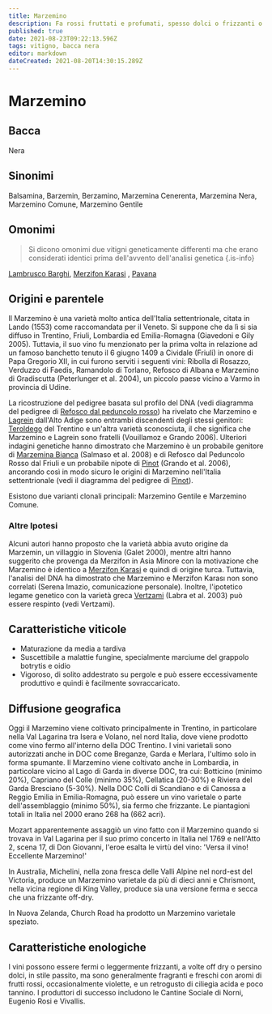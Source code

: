 ```yaml
---
title: Marzemino
description: Fa rossi fruttati e profumati, spesso dolci o frizzanti o entrambi.
published: true
date: 2021-08-23T09:22:13.596Z
tags: vitigno, bacca nera
editor: markdown
dateCreated: 2021-08-20T14:30:15.289Z
---
```


# Marzemino

## Bacca
Nera
## Sinonimi
Balsamina, Barzemin, Berzamino, Marzemina Cenerenta, Marzemina Nera, Marzemino Comune, Marzemino Gentile

## Omonimi
> Si dicono omonimi due vitigni geneticamente differenti ma che erano considerati identici prima dell'avvento dell'analisi genetica
{.is-info}

[Lambrusco Barghi](/vitigni/Italia/bacca-nera/lambrusco-barghi), [Merzifon Karasi](/vitigni/bacca-nera/merzifon-karasi) , [Pavana](/vitigni/bacca-nera/pavana) 

## Origini e parentele
Il Marzemino è una varietà molto antica dell'Italia settentrionale, citata in Lando (1553) come raccomandata per il Veneto. Si suppone che da lì si sia diffuso in Trentino, Friuli, Lombardia ed Emilia-Romagna (Giavedoni e Gily 2005). Tuttavia, il suo vino fu menzionato per la prima volta in relazione ad un famoso banchetto tenuto il 6 giugno 1409 a Cividale (Friuli) in onore di Papa Gregorio XII, in cui furono serviti i seguenti vini: Ribolla di Rosazzo, Verduzzo di Faedis, Ramandolo di Torlano, Refosco di Albana e Marzemino di Gradiscutta (Peterlunger et al. 2004), un piccolo paese vicino a Varmo in provincia di Udine.

La ricostruzione del pedigree basata sul profilo del DNA (vedi diagramma del pedigree di [Refosco dal peduncolo rosso](/vitigni/bacca-nera/refosco-dal-peduncolo-rosso)) ha rivelato che Marzemino e [Lagrein](/vitigni/Italia/bacca-nera/lagrein) dall'Alto Adige sono entrambi discendenti degli stessi genitori: [Teroldego](/vitigni/bacca-nera/teroldego) del Trentino e un'altra varietà sconosciuta, il che significa che Marzemino e Lagrein sono fratelli (Vouillamoz e Grando 2006). Ulteriori indagini genetiche hanno dimostrato che Marzemino è un probabile genitore di [Marzemina Bianca](/vitigni/bacca-bianca/marzemina-bianca) (Salmaso et al. 2008) e di Refosco dal Peduncolo Rosso dal Friuli e un probabile nipote di [Pinot](/vitigni/Francia/bacca-nera/pinot) (Grando et al. 2006), ancorando così in modo sicuro le origini di Marzemino nell'Italia settentrionale (vedi il diagramma del pedigree di [Pinot](/vitigni/Francia/bacca-nera/pinot)).

Esistono due varianti clonali principali: Marzemino Gentile e Marzemino Comune.

### Altre Ipotesi

Alcuni autori hanno proposto che la varietà abbia avuto origine da Marzemin, un villaggio in Slovenia (Galet 2000), mentre altri hanno suggerito che provenga da Merzifon in Asia Minore con la motivazione che Marzemino è identico a [Merzifon Karasi](/vitigni/bacca-nera/merzifon-karasi) e quindi di origine turca. Tuttavia, l'analisi del DNA ha dimostrato che Marzemino e Merzifon Karası non sono correlati (Serena Imazio, comunicazione personale). Inoltre, l'ipotetico legame genetico con la varietà greca [Vertzami](/vitigni/bacca-nera/vertzami) (Labra et al. 2003) può essere respinto (vedi Vertzami).

## Caratteristiche viticole
- Maturazione da media a tardiva
- Suscettibile a malattie fungine, specialmente marciume del grappolo botrytis e oidio 
- Vigoroso, di solito addestrato su pergole e può essere eccessivamente produttivo e quindi è facilmente sovraccaricato.

## Diffusione geografica
Oggi il Marzemino viene coltivato principalmente in Trentino, in particolare nella Val Lagarina tra Isera e Volano, nel nord Italia, dove viene prodotto come vino fermo all'interno della DOC Trentino. I vini varietali sono autorizzati anche in DOC come Breganze, Garda e Merlara, l'ultimo solo in forma spumante. Il Marzemino viene coltivato anche in Lombardia, in particolare vicino al Lago di Garda in diverse DOC, tra cui: Botticino (minimo 20%), Capriano del Colle (minimo 35%), Cellatica (20-30%) e Riviera del Garda Bresciano (5-30%). Nella DOC Colli di Scandiano e di Canossa a Reggio Emilia in Emilia-Romagna, può essere un vino varietale o parte dell'assemblaggio (minimo 50%), sia fermo che frizzante. Le piantagioni totali in Italia nel 2000 erano 268 ha (662 acri).

Mozart apparentemente assaggiò un vino fatto con il Marzemino quando si trovava in Val Lagarina per il suo primo concerto in Italia nel 1769 e nell'Atto 2, scena 17, di Don Giovanni, l'eroe esalta le virtù del vino: 'Versa il vino! Eccellente Marzemino!'

In Australia, Michelini, nella zona fresca delle Valli Alpine nel nord-est del Victoria, produce un Marzemino varietale da più di dieci anni e Chrismont, nella vicina regione di King Valley, produce sia una versione ferma e secca che una frizzante off-dry.

In Nuova Zelanda, Church Road ha prodotto un Marzemino varietale speziato.

## Caratteristiche enologiche
I vini possono essere fermi o leggermente frizzanti, a volte off dry o persino dolci, in stile passito, ma sono generalmente fragranti e freschi con aromi di frutti rossi, occasionalmente violette, e un retrogusto di ciliegia acida e poco tannino. I produttori di successo includono le Cantine Sociale di Norni, Eugenio Rosi e Vivallis.